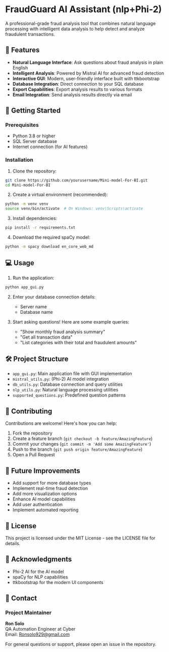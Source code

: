 # FraudGuard AI Assistant (nlp+Phi-2)

A professional-grade fraud analysis tool that combines natural language processing with intelligent data analysis to help detect and analyze fraudulent transactions.

## 🌟 Features

- **Natural Language Interface**: Ask questions about fraud analysis in plain English
- **Intelligent Analysis**: Powered by Mistral AI for advanced fraud detection
- **Interactive GUI**: Modern, user-friendly interface built with ttkbootstrap
- **Database Integration**: Direct connection to your SQL database
- **Export Capabilities**: Export analysis results to various formats
- **Email Integration**: Send analysis results directly via email

## 🚀 Getting Started

### Prerequisites

- Python 3.8 or higher
- SQL Server database
- Internet connection (for AI features)

### Installation

1. Clone the repository:
```bash
git clone https://github.com/yourusername/Mini-model-For-BI.git
cd Mini-model-For-BI
```

2. Create a virtual environment (recommended):
```bash
python -m venv venv
source venv/bin/activate  # On Windows: venv\Scripts\activate
```

3. Install dependencies:
```bash
pip install -r requirements.txt
```

4. Download the required spaCy model:
```bash
python -m spacy download en_core_web_md
```

## 💻 Usage

1. Run the application:
```bash
python app_gui.py
```

2. Enter your database connection details:
   - Server name
   - Database name

3. Start asking questions! Here are some example queries:
   - "Show monthly fraud analysis summary"
   - "Get all transaction data"
   - "List categories with their total and fraudulent amounts"

## 🛠️ Project Structure

- `app_gui.py`: Main application file with GUI implementation
- `mistral_utils.py`: (Phi-2) AI model integration
- `db_utils.py`: Database connection and query utilities
- `nlp_utils.py`: Natural language processing utilities
- `supported_questions.py`: Predefined question patterns

## 🤝 Contributing

Contributions are welcome! Here's how you can help:

1. Fork the repository
2. Create a feature branch (`git checkout -b feature/AmazingFeature`)
3. Commit your changes (`git commit -m 'Add some AmazingFeature'`)
4. Push to the branch (`git push origin feature/AmazingFeature`)
5. Open a Pull Request

## 📝 Future Improvements

- Add support for more database types
- Implement real-time fraud detection
- Add more visualization options
- Enhance AI model capabilities
- Add user authentication
- Implement automated reporting

## 📄 License

This project is licensed under the MIT License - see the LICENSE file for details.

## 🙏 Acknowledgments

- Phi-2 AI for the AI model
- spaCy for NLP capabilities
- ttkbootstrap for the modern UI components

## 📧 Contact

### Project Maintainer
**Ron Solo**  
QA Automation Engineer at Cyber  
Email: Ronsolo929@gmail.com

For general questions or support, please open an issue in the repository.
